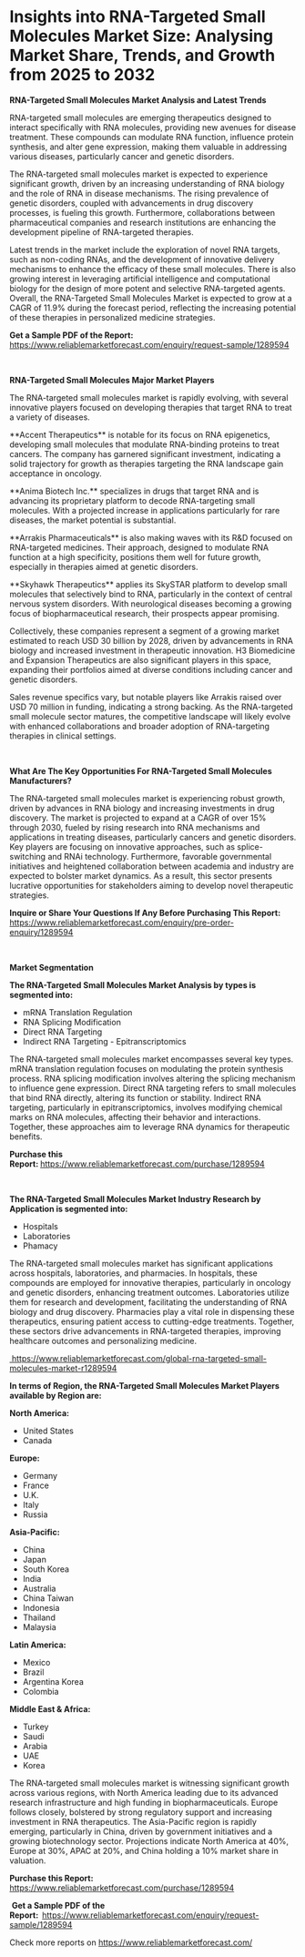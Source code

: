 <p><h1>Insights into RNA-Targeted Small Molecules Market Size: Analysing Market Share, Trends, and Growth from 2025 to 2032</h1></p><p><strong>RNA-Targeted Small Molecules Market Analysis and Latest Trends</strong></p>
<p><p>RNA-targeted small molecules are emerging therapeutics designed to interact specifically with RNA molecules, providing new avenues for disease treatment. These compounds can modulate RNA function, influence protein synthesis, and alter gene expression, making them valuable in addressing various diseases, particularly cancer and genetic disorders.</p><p>The RNA-targeted small molecules market is expected to experience significant growth, driven by an increasing understanding of RNA biology and the role of RNA in disease mechanisms. The rising prevalence of genetic disorders, coupled with advancements in drug discovery processes, is fueling this growth. Furthermore, collaborations between pharmaceutical companies and research institutions are enhancing the development pipeline of RNA-targeted therapies.</p><p>Latest trends in the market include the exploration of novel RNA targets, such as non-coding RNAs, and the development of innovative delivery mechanisms to enhance the efficacy of these small molecules. There is also growing interest in leveraging artificial intelligence and computational biology for the design of more potent and selective RNA-targeted agents. Overall, the RNA-Targeted Small Molecules Market is expected to grow at a CAGR of 11.9% during the forecast period, reflecting the increasing potential of these therapies in personalized medicine strategies.</p></p>
<p><strong>Get a Sample PDF of the Report:&nbsp;</strong> <a href="https://www.reliablemarketforecast.com/enquiry/request-sample/1289594?utm_campaign=3178&utm_medium=2&utm_source=Github&utm_content=ia&utm_term=29032025&utm_id=rna-targeted-small-molecules">https://www.reliablemarketforecast.com/enquiry/request-sample/1289594</a></p>
<p>&nbsp;</p>
<p><strong>RNA-Targeted Small Molecules Major Market Players</strong></p>
<p><p>The RNA-targeted small molecules market is rapidly evolving, with several innovative players focused on developing therapies that target RNA to treat a variety of diseases. </p><p>**Accent Therapeutics** is notable for its focus on RNA epigenetics, developing small molecules that modulate RNA-binding proteins to treat cancers. The company has garnered significant investment, indicating a solid trajectory for growth as therapies targeting the RNA landscape gain acceptance in oncology.</p><p>**Anima Biotech Inc.** specializes in drugs that target RNA and is advancing its proprietary platform to decode RNA-targeting small molecules. With a projected increase in applications particularly for rare diseases, the market potential is substantial.</p><p>**Arrakis Pharmaceuticals** is also making waves with its R&D focused on RNA-targeted medicines. Their approach, designed to modulate RNA function at a high specificity, positions them well for future growth, especially in therapies aimed at genetic disorders.</p><p>**Skyhawk Therapeutics** applies its SkySTAR platform to develop small molecules that selectively bind to RNA, particularly in the context of central nervous system disorders. With neurological diseases becoming a growing focus of biopharmaceutical research, their prospects appear promising.</p><p>Collectively, these companies represent a segment of a growing market estimated to reach USD 30 billion by 2028, driven by advancements in RNA biology and increased investment in therapeutic innovation. H3 Biomedicine and Expansion Therapeutics are also significant players in this space, expanding their portfolios aimed at diverse conditions including cancer and genetic disorders.</p><p>Sales revenue specifics vary, but notable players like Arrakis raised over USD 70 million in funding, indicating a strong backing. As the RNA-targeted small molecule sector matures, the competitive landscape will likely evolve with enhanced collaborations and broader adoption of RNA-targeting therapies in clinical settings.</p></p>
<p>&nbsp;</p>
<p><strong>What Are The Key Opportunities For RNA-Targeted Small Molecules Manufacturers?</strong></p>
<p><p>The RNA-targeted small molecules market is experiencing robust growth, driven by advances in RNA biology and increasing investments in drug discovery. The market is projected to expand at a CAGR of over 15% through 2030, fueled by rising research into RNA mechanisms and applications in treating diseases, particularly cancers and genetic disorders. Key players are focusing on innovative approaches, such as splice-switching and RNAi technology. Furthermore, favorable governmental initiatives and heightened collaboration between academia and industry are expected to bolster market dynamics. As a result, this sector presents lucrative opportunities for stakeholders aiming to develop novel therapeutic strategies.</p></p>
<p><strong>Inquire or Share Your Questions If Any Before Purchasing This Report:</strong> <a href="https://www.reliablemarketforecast.com/enquiry/pre-order-enquiry/1289594?utm_campaign=3178&utm_medium=2&utm_source=Github&utm_content=ia&utm_term=29032025&utm_id=rna-targeted-small-molecules">https://www.reliablemarketforecast.com/enquiry/pre-order-enquiry/1289594</a></p>
<p>&nbsp;</p>
<p><strong>Market Segmentation</strong></p>
<p><strong>The RNA-Targeted Small Molecules Market Analysis by types is segmented into:</strong></p>
<p><ul><li>mRNA Translation Regulation</li><li>RNA Splicing Modification</li><li>Direct RNA Targeting</li><li>Indirect RNA Targeting - Epitranscriptomics</li></ul></p>
<p><p>The RNA-targeted small molecules market encompasses several key types. mRNA translation regulation focuses on modulating the protein synthesis process. RNA splicing modification involves altering the splicing mechanism to influence gene expression. Direct RNA targeting refers to small molecules that bind RNA directly, altering its function or stability. Indirect RNA targeting, particularly in epitranscriptomics, involves modifying chemical marks on RNA molecules, affecting their behavior and interactions. Together, these approaches aim to leverage RNA dynamics for therapeutic benefits.</p></p>
<p><strong>Purchase this Report:&nbsp;</strong><a href="https://www.reliablemarketforecast.com/purchase/1289594?utm_campaign=3178&utm_medium=2&utm_source=Github&utm_content=ia&utm_term=29032025&utm_id=rna-targeted-small-molecules">https://www.reliablemarketforecast.com/purchase/1289594</a></p>
<p>&nbsp;</p>
<p><strong>The RNA-Targeted Small Molecules Market Industry Research by Application is segmented into:</strong></p>
<p><ul><li>Hospitals</li><li>Laboratories</li><li>Phamacy</li></ul></p>
<p><p>The RNA-targeted small molecules market has significant applications across hospitals, laboratories, and pharmacies. In hospitals, these compounds are employed for innovative therapies, particularly in oncology and genetic disorders, enhancing treatment outcomes. Laboratories utilize them for research and development, facilitating the understanding of RNA biology and drug discovery. Pharmacies play a vital role in dispensing these therapeutics, ensuring patient access to cutting-edge treatments. Together, these sectors drive advancements in RNA-targeted therapies, improving healthcare outcomes and personalizing medicine.</p></p>
<p><a href="https://www.reliablemarketforecast.com/global-rna-targeted-small-molecules-market-r1289594?utm_campaign=3178&utm_medium=2&utm_source=Github&utm_content=ia&utm_term=29032025&utm_id=rna-targeted-small-molecules">&nbsp;https://www.reliablemarketforecast.com/global-rna-targeted-small-molecules-market-r1289594</a></p>
<p><strong>In terms of Region, the RNA-Targeted Small Molecules Market Players available by Region are:</strong></p>
<p>
    <p> <strong> North America: </strong>
        <ul>
            <li>United States</li>
            <li>Canada</li>
        </ul>
        </p> 
    <p> <strong> Europe: </strong>
        <ul>
            <li>Germany</li>
            <li>France</li>
            <li>U.K.</li>
            <li>Italy</li>
            <li>Russia</li>
        </ul>
        </p> 
    <p> <strong> Asia-Pacific: </strong>
        <ul>
            <li>China</li>
            <li>Japan</li>
            <li>South Korea</li>
            <li>India</li>
            <li>Australia</li>
            <li>China Taiwan</li>
            <li>Indonesia</li>
            <li>Thailand</li>
            <li>Malaysia</li>
        </ul>
        </p> 
    <p> <strong> Latin America: </strong>
        <ul>
            <li>Mexico</li>
            <li>Brazil</li>
            <li>Argentina Korea</li>
            <li>Colombia</li>
        </ul>
        </p> 
    <p> <strong> Middle East & Africa: </strong>
        <ul>
            <li>Turkey</li>
            <li>Saudi</li>
            <li>Arabia</li>
            <li>UAE</li>
            <li>Korea</li>
        </ul>
    </p>
    </p>
<p><p>The RNA-targeted small molecules market is witnessing significant growth across various regions, with North America leading due to its advanced research infrastructure and high funding in biopharmaceuticals. Europe follows closely, bolstered by strong regulatory support and increasing investment in RNA therapeutics. The Asia-Pacific region is rapidly emerging, particularly in China, driven by government initiatives and a growing biotechnology sector. Projections indicate North America at 40%, Europe at 30%, APAC at 20%, and China holding a 10% market share in valuation.</p></p>
<p><strong>Purchase this Report: </strong><a href="https://www.reliablemarketforecast.com/purchase/1289594?utm_campaign=3178&utm_medium=2&utm_source=Github&utm_content=ia&utm_term=29032025&utm_id=rna-targeted-small-molecules">https://www.reliablemarketforecast.com/purchase/1289594</a></p>
<p>&nbsp;<strong>Get a Sample PDF of the Report:&nbsp;&nbsp;</strong><a href="https://www.reliablemarketforecast.com/enquiry/request-sample/1289594?utm_campaign=3178&utm_medium=2&utm_source=Github&utm_content=ia&utm_term=29032025&utm_id=rna-targeted-small-molecules">https://www.reliablemarketforecast.com/enquiry/request-sample/1289594</a></p>
<p><strong></strong></p>
<p>Check more reports on <a href="https://www.reliablemarketforecast.com/?utm_campaign=3178&utm_medium=2&utm_source=Github&utm_content=ia&utm_term=29032025&utm_id=rna-targeted-small-molecules">https://www.reliablemarketforecast.com/</a></p>